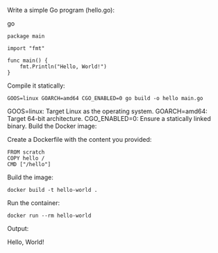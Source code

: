 Write a simple Go program (hello.go):

go
```
package main

import "fmt"

func main() {
    fmt.Println("Hello, World!")
}
```
Compile it statically:


```
GOOS=linux GOARCH=amd64 CGO_ENABLED=0 go build -o hello main.go
```
GOOS=linux: Target Linux as the operating system.
GOARCH=amd64: Target 64-bit architecture.
CGO_ENABLED=0: Ensure a statically linked binary.
Build the Docker image:

Create a Dockerfile with the content you provided:

```
FROM scratch
COPY hello /
CMD ["/hello"]
```
Build the image:

```
docker build -t hello-world .
```
Run the container:

```
docker run --rm hello-world

```
Output:

Hello, World!

